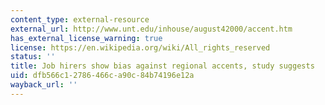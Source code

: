 ```yaml
---
content_type: external-resource
external_url: http://www.unt.edu/inhouse/august42000/accent.htm
has_external_license_warning: true
license: https://en.wikipedia.org/wiki/All_rights_reserved
status: ''
title: Job hirers show bias against regional accents, study suggests
uid: dfb566c1-2786-466c-a90c-84b74196e12a
wayback_url: ''
---
```

